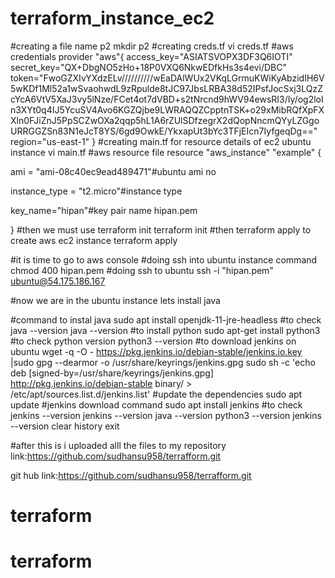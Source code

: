 # terraform_instance_ec2

#creating a file name p2
mkdir p2
#creating creds.tf
vi creds.tf
#aws credentials
provider "aws"{
 access_key="ASIATSVOPX3DF3Q6IOTI"
 secret_key="QX+DbgNO5zHo+18P0VXQ6NkwEDfkHs3s4evi/DBC"
 token="FwoGZXIvYXdzELv//////////wEaDAlWUx2VKqLGrmuKWiKyAbzidIH6V5wKDf1Ml52a1wSvaohwdL9zRpulde8tJC97JbsLRBA38d52IPsfJocSxj3LQzZcYcA6VtV5XaJ3vy5lNze/FCet4ot7dVBD+s2tNrcnd9hWV94ewsRI3/Iy/og2loIn3XYt0q4IJ5YcuSV4Avo6KGZQjbe9LWRAQQZCpptnTSK+o29xMibRQfXpFXXln0FJiZnJ5PpSCZwOXa2qqp5hL1A6rZUlSDfzegrX2dQopNncmQYyLZGgoURRGGZSn83N1eJcT8YS/6gd9OwkE/YkxapUt3bYc3TFjEIcn7IyfgeqDg=="
 region="us-east-1"
}
#creating main.tf for resource details of ec2 ubuntu instance
vi main.tf
#aws resource file
resource "aws_instance" "example" {
  


  ami           = "ami-08c40ec9ead489471"#ubuntu ami no



  instance_type = "t2.micro"#instance type

 key_name="hipan"#key pair name hipan.pem

}
#then we must use terraform init
terraform init
#then terraform apply to create aws ec2 instance
terraform apply

#it is time to go to aws console
#doing ssh into ubuntu instance
command chmod 400 hipan.pem
#doing ssh to ubuntu
ssh -i "hipan.pem" ubuntu@54.175.186.167

#now we are in the ubuntu instance
lets install java 

#command to instal java
sudo apt install openjdk-11-jre-headless 
#to check java --version
java --version
#to install python
sudo apt-get install python3
#to check python version
python3 --version
#to download jenkins on ubuntu
 wget -q -O - https://pkg.jenkins.io/debian-stable/jenkins.io.key |sudo gpg --dearmor -o /usr/share/keyrings/jenkins.gpg
 sudo sh -c 'echo deb [signed-by=/usr/share/keyrings/jenkins.gpg] http://pkg.jenkins.io/debian-stable binary/ > /etc/apt/sources.list.d/jenkins.list'
#update the dependencies
 sudo apt update
#jenkins download command
 sudo apt install jenkins
#to check jenkins --version
 jenkins --version
  java --version
  python3 --version
  jenkins --version
  clear
  history
  exit

#after this is i uploaded alll the files to my repository link:https://github.com/sudhansu958/terrafform.git

git hub link:https://github.com/sudhansu958/terrafform.git

# terraform
# terraform
